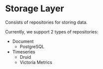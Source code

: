 # Storage Layer
Consists of repositories for storing data.

Currently, we support 2 types of repositories:

- Document
    - PostgreSQL
- Timeseries
    - Druid
    - Victoria Metrics
